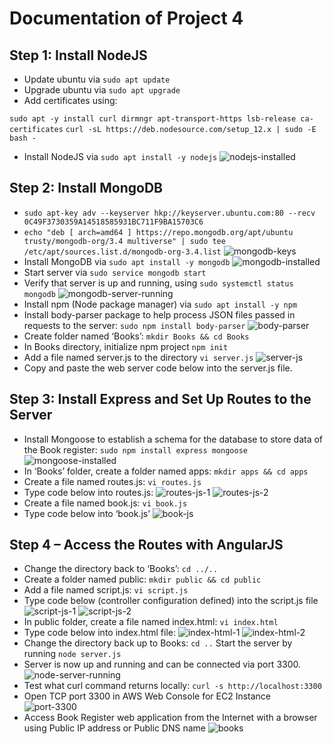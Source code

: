 # Documentation of Project 4

## Step 1: Install NodeJS
- Update ubuntu via `sudo apt update`
- Upgrade ubuntu via `sudo apt upgrade`
- Add certificates using:

`sudo apt -y install curl dirmngr apt-transport-https lsb-release ca-certificates`
`curl -sL https://deb.nodesource.com/setup_12.x | sudo -E bash -`
- Install NodeJS via `sudo apt install -y nodejs`
![nodejs-installed](./images/nodejs-installed.PNG)

## Step 2: Install MongoDB
- `sudo apt-key adv --keyserver hkp://keyserver.ubuntu.com:80 --recv 0C49F3730359A14518585931BC711F9BA15703C6`
- `echo "deb [ arch=amd64 ] https://repo.mongodb.org/apt/ubuntu trusty/mongodb-org/3.4 multiverse" | sudo tee /etc/apt/sources.list.d/mongodb-org-3.4.list`
![mongodb-keys](./images/mongodb-keys.PNG)
- Install MongoDB via `sudo apt install -y mongodb`
![mongodb-installed](./images/mongodb-installed.PNG)
- Start server via `sudo service mongodb start`
- Verify that server is up and running, using `sudo systemctl status mongodb`
![mongodb-server-running](./images/mongodb-server-running.PNG)
- Install npm (Node package manager) via `sudo apt install -y npm`
- Install body-parser package to help process JSON files passed in requests to the server: `sudo npm install body-parser`
![body-parser](./images/body-parser.PNG)
- Create folder named ‘Books’: `mkdir Books && cd Books`
- In Books directory, initialize npm project `npm init`
- Add a file named server.js to the directory `vi server.js`
![server-js](./images/server-js.PNG)
- Copy and paste the web server code below into the server.js file.

## Step 3: Install Express and Set Up Routes to the Server
- Install Mongoose to establish a schema for the database to store data of the Book register: `sudo npm install express mongoose`
![mongoose-installed](./images/mongoose-installed.PNG)
- In ‘Books’ folder, create a folder named apps: `mkdir apps && cd apps`
- Create a file named routes.js: `vi routes.js`
- Type code below into routes.js:
![routes-js-1](./images/routes-js-1.PNG)
![routes-js-2](./images/routes-js-2.PNG)
- Create a file named book.js: `vi book.js`
- Type code below into ‘book.js’
![book-js](./images/book-js.PNG)

## Step 4 – Access the Routes with AngularJS
- Change the directory back to ‘Books’: `cd ../..`
- Create a folder named public: `mkdir public && cd public`
- Add a file named script.js: `vi script.js`
- Type code below (controller configuration defined) into the script.js file
![script-js-1](./images/script-js-1.PNG)
![script-js-2](./images/script-js-2.PNG)
- In public folder, create a file named index.html: `vi index.html`
- Type code below into index.html file:
![index-html-1](./images/index-html-1.PNG)
![index-html-2](./images/index-html-2.PNG)
- Change the directory back up to Books: `cd ..`
Start the server by running `node server.js`
- Server is now up and running and can be connected via port 3300. 
![node-server-running](./images/node-server-running.PNG)
- Test what curl command returns locally: `curl -s http://localhost:3300`
- Open TCP port 3300 in AWS Web Console for EC2 Instance
![port-3300](./images/port-3300.PNG)
- Access Book Register web application from the Internet with a browser using Public IP address or Public DNS name
![books](./images/books.PNG)




